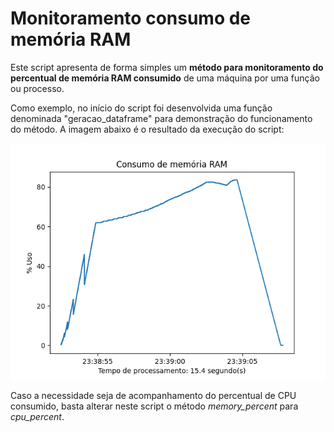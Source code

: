 # <b>Monitoramento consumo de memória RAM</b>

<p>Este script apresenta de forma simples um <b>método para monitoramento do percentual de memória RAM consumido</b> de uma máquina por uma função ou processo.</p>
<p>Como exemplo, no início do script foi desenvolvida uma função denominada "geracao_dataframe" para demonstração do funcionamento do método. A imagem abaixo é o resultado da execução do script:</p>

<img src="./consumo_ram.png">

<p>Caso a necessidade seja de acompanhamento do percentual de CPU consumido, basta alterar neste script o método <i>memory_percent</i> para <i>cpu_percent</i>.